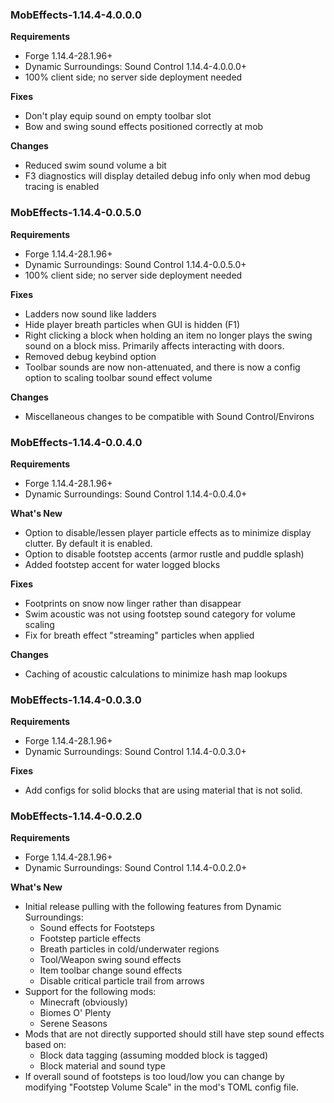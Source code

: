 ### MobEffects-1.14.4-4.0.0.0
**Requirements**
* Forge 1.14.4-28.1.96+
* Dynamic Surroundings: Sound Control 1.14.4-4.0.0.0+
* 100% client side; no server side deployment needed

**Fixes**
* Don't play equip sound on empty toolbar slot
* Bow and swing sound effects positioned correctly at mob

**Changes**
* Reduced swim sound volume a bit
* F3 diagnostics will display detailed debug info only when mod debug tracing is enabled

### MobEffects-1.14.4-0.0.5.0
**Requirements**
* Forge 1.14.4-28.1.96+
* Dynamic Surroundings: Sound Control 1.14.4-0.0.5.0+
* 100% client side; no server side deployment needed

**Fixes**
* Ladders now sound like ladders
* Hide player breath particles when GUI is hidden (F1)
* Right clicking a block when holding an item no longer plays the swing sound on a block miss.  Primarily affects interacting with doors.
* Removed debug keybind option
* Toolbar sounds are now non-attenuated, and there is now a config option to scaling toolbar sound effect volume

**Changes**
* Miscellaneous changes to be compatible with Sound Control/Environs

### MobEffects-1.14.4-0.0.4.0
**Requirements**
* Forge 1.14.4-28.1.96+
* Dynamic Surroundings: Sound Control 1.14.4-0.0.4.0+

**What's New**
* Option to disable/lessen player particle effects as to minimize display clutter.  By default it is enabled.
* Option to disable footstep accents (armor rustle and puddle splash)
* Added footstep accent for water logged blocks

**Fixes**
* Footprints on snow now linger rather than disappear
* Swim acoustic was not using footstep sound category for volume scaling
* Fix for breath effect "streaming" particles when applied

**Changes**
* Caching of acoustic calculations to minimize hash map lookups

### MobEffects-1.14.4-0.0.3.0
**Requirements**
* Forge 1.14.4-28.1.96+
* Dynamic Surroundings: Sound Control 1.14.4-0.0.3.0+

**Fixes**
* Add configs for solid blocks that are using material that is not solid.

### MobEffects-1.14.4-0.0.2.0
**Requirements**
* Forge 1.14.4-28.1.96+
* Dynamic Surroundings: Sound Control 1.14.4-0.0.2.0+

**What's New**
* Initial release pulling with the following features from Dynamic Surroundings:
  * Sound effects for Footsteps
  * Footstep particle effects
  * Breath particles in cold/underwater regions
  * Tool/Weapon swing sound effects
  * Item toolbar change sound effects
  * Disable critical particle trail from arrows
* Support for the following mods:
  * Minecraft (obviously)
  * Biomes O' Plenty
  * Serene Seasons
* Mods that are not directly supported should still have step sound effects based on:
  * Block data tagging (assuming modded block is tagged)
  * Block material and sound type
* If overall sound of footsteps is too loud/low you can change by modifying "Footstep Volume Scale" in the mod's TOML config file.
